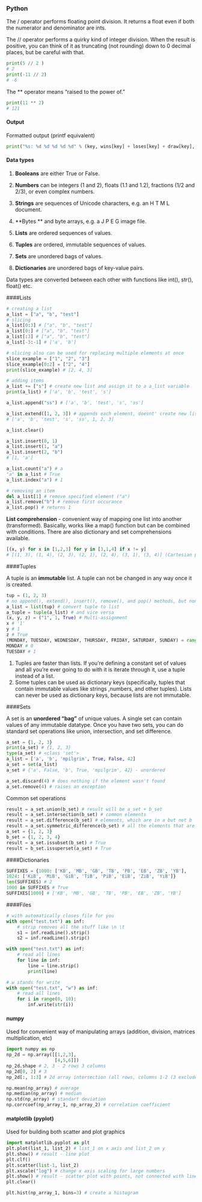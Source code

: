 ### Python

The / operator performs floating point division. It returns a float even if both the numerator and
denominator are ints.

The // operator performs a quirky kind of integer division. When the result is positive, you can think of it as truncating (not rounding) down to 0 decimal places, but be careful with that.

```python
print(5 // 2 )
# 2
print(-11 // 2)
# -6
```

The ** operator means “raised to the power of.” 

```Python
print(11 ** 2)
# 121
```

#### Output

Formatted output (printf equivalent)

```python
print("%s: %d %d %d %d %d" % (key, wins[key] + loses[key] + draw[key], wins[key], draw[key], 		loses[key], scores[key]))
```



#### Data types

1. **Booleans** are either True or False.

2. **Numbers** can be integers (1 and 2), floats (1.1 and 1.2), fractions (1/2 and 2/3), or even complex
  numbers.
3. **Strings** are sequences of Unicode characters, e.g. an H T M L document.
4. **Bytes ** and byte arrays, e.g. a J P E G image file.
5. **Lists** are ordered sequences of values.
6. **Tuples** are ordered, immutable sequences of values.
7. **Sets** are unordered bags of values.
8. **Dictionaries** are unordered bags of key-value pairs.

Data types are converted between each other with functions like int(), str(), float() etc.

####Lists

```python
# creating a list
a_list = ["a", "b", "test"]
# slicing 
a_list[0:3] # ["a", "b", "test"]
a_list[0:] # ["a", "b", "test"]
a_list[:3] # ["a", "b", "test"]
a_list[-3:-1] # ['a', 'b']

# slicing also can be used for replacing multiple elements at once
slice_example = ["1", "2", "3"]
slice_example[0:2] = ["2", "4"]
print(slice_example) # [2, 4, 3]

# adding items
a_list += ["s"] # create new list and assign it to a a_list variable
print(a_list) # ['a', 'b', 'test', 's']

a_list.append("ss") # ['a', 'b', 'test', 's', 'ss']

a_list.extend([1, 2, 3]) # appends each element, doesnt' create new list
# ['a', 'b', 'test', 's', 'ss', 1, 2, 3] 

a_list.clear() 

a_list.insert(0, 1)
a_list.insert(1, "a")
a_list.insert(2, "b")
# [1, 'a']

a_list.count("a") # a
"a" in a_list # True
a_list.index("a") # 1

# removing an item
del a_list[1] # remove specified element ("a")
a_list.remove("b") # remove first occurance
a_list.pop() # returns 1 
```

**List comprehension** - convenient way of mapping one list into another (transformed). Basically, works like a map() function but can be combined with conditions. There are also dictionary and set comprehensions available.

```python
[(x, y) for x in [1,2,3] for y in [3,1,4] if x != y] 
# [(1, 3), (1, 4), (2, 3), (2, 1), (2, 4), (3, 1), (3, 4)] (Cartesian product)
```



####Tuples

A tuple is an **immutable** list. A tuple can not be changed in any way once it is created.

```python
tup = (1, 2, 3)
# no append(), extend(), insert(), remove(), and pop() methods, but non-modifying methods work as usual
a_list = list(tup) # convert tuple to list
a_tuple = tuple(a_list) # and vice versa
(x, y, z) = ("1", 1, True) # Multi-assignment
x # '1'
y # 1
z # True
(MONDAY, TUESDAY, WEDNESDAY, THURSDAY, FRIDAY, SATURDAY, SUNDAY) = range(7)
MONDAY # 0
TUESDAY # 1
```

1. Tuples are faster than lists. If you’re defining a constant set of values and all you’re ever going to do with it is iterate through it, use a tuple instead of a list.
2. Some tuples can be used as dictionary keys (specifically, tuples that contain immutable values like strings ,numbers, and other tuples). Lists can never be used as dictionary keys, because lists are not immutable.

####Sets

A set is an **unordered “bag”** of unique values. A single set can contain values of any immutable datatype.
Once you have two sets, you can do standard set operations like union, intersection, and set difference.

``` python
a_set = {1, 2, 3} 
print(a_set) # {1, 2, 3}
type(a_set) # <class 'set'>
a_list = ['a', 'b', 'mpilgrim', True, False, 42]
a_set = set(a_list)
a_set # {'a', False, 'b', True, 'mpilgrim', 42} - unordered

a_set.discard(4) # does nothing if the element wasn't found 
a_set.remove(4) # raises an exception
```

Common set operations

```python
result = a_set.union(b_set) # result will be a_set + b_set
result = a_set.intersection(b_set) # common elements
result = a_set.difference(b_set) # elements, which are in a but not b
result = a_set.symmetric_difference(b_set) # all the elements that are in exactly one of the sets.
a_set = {1, 2, 3}
b_set = {1, 2, 3, 4}
result = a_set.issubset(b_set) # True
result = b_set.issuperset(a_set) # True
```

####Dictionaries

```python
SUFFIXES = {1000: ['KB', 'MB', 'GB', 'TB', 'PB', 'EB', 'ZB', 'YB'],
1024: ['KiB', 'MiB', 'GiB', 'TiB', 'PiB', 'EiB', 'ZiB', 'YiB']}
len(SUFFIXES) # 2
1000 in SUFFIXES # True
SUFFIXES[1000] # ['KB', 'MB', 'GB', 'TB', 'PB', 'EB', 'ZB', 'YB']
```

####Files

```python
# with automatically closes file for you
with open("test.txt") as inf:
    # strip removes all the stuff like \n \t
    s1 = inf.readLine().strip()
    s2 = inf.readLine().strip()

with open("test.txt") as inf:
	# read all lines
    for line in inf:
        line = line.strip()
        print(line)

# w stands for write
with open("test.txt", "w") as inf:
	# read all lines
    for i in range(0, 10):
        inf.write(str(i))
```

#### numpy

Used for convenient way of manipulating arrays (addition, division, matrices multiplication, etc)

```python
import numpy as np
np_2d = np.array([[1,2,3], 
                  [4,5,6]])
np_2d.shape # 2, 3 - 2 rows 3 columns
np_2d[0, 2] # 3
np_2d[:, 1:3] # 2d array intersection (all rows, columns 1-2 (3 excluded)) [[2,3], [5,6]]

np.mean(np_array) # average
np.median(np_array) # median
np.std(np_array) # standart deviation
np.corrcoef(np_array_1, np_array_2) # correlation coefficient 
```

#### matplotlib (pyplot)

Used for building both scatter and plot graphics

```python
import matplotlib.pyplot as plt
plt.plot(list_1, list_2) # list_1 on x axis and list_2 on y
plt.show() # result - line plot
plt.clf()
plt.scatter(list-1, list_2) 
plt.xscale("log") # change x axis scaling for large numbers 
plt.show() # result - scatter plot with points, not connected with lines
plt.clear()

plt.hist(np_array_1, bins=3) # create a histogram
```




